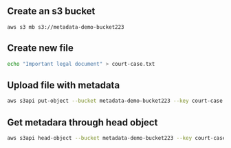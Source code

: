 ## Create an s3 bucket
```
aws s3 mb s3://metadata-demo-bucket223
```

## Create new file
```sh
echo "Important legal document" > court-case.txt
```

## Upload file with metadata
```sh
aws s3api put-object --bucket metadata-demo-bucket223 --key court-case.txt --body court-case.txt --metadata reviewed-by="Emmanuel Urias",date-reviewed="05/14/2024"
```

## Get metadara through head object
```sh
aws s3api head-object --bucket metadata-demo-bucket223 --key court-case.txt
```